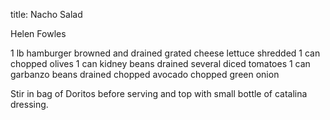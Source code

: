 title: Nacho Salad

Helen Fowles

1 lb hamburger browned and drained
grated cheese
lettuce shredded
1 can chopped olives
1 can kidney beans drained
several diced tomatoes
1 can garbanzo beans drained
chopped avocado
chopped green onion

Stir in bag of Doritos before serving and top with small bottle of catalina dressing.
